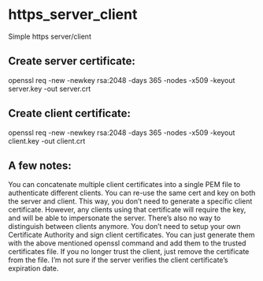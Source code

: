 # https_server_client
Simple https server/client

## Create server certificate:
openssl req -new -newkey rsa:2048 -days 365 -nodes -x509 -keyout server.key -out server.crt

## Create client certificate:
openssl req -new -newkey rsa:2048 -days 365 -nodes -x509 -keyout client.key -out client.crt


## A few notes:
You can concatenate multiple client certificates into a single PEM file to authenticate different clients.
You can re-use the same cert and key on both the server and client. This way, you don’t need to generate a specific client certificate. However, any clients using that certificate will require the key, and will be able to impersonate the server. There’s also no way to distinguish between clients anymore.
You don’t need to setup your own Certificate Authority and sign client certificates. You can just generate them with the above mentioned openssl command and add them to the trusted certificates file. If you no longer trust the client, just remove the certificate from the file.
I’m not sure if the server verifies the client certificate’s expiration date.
